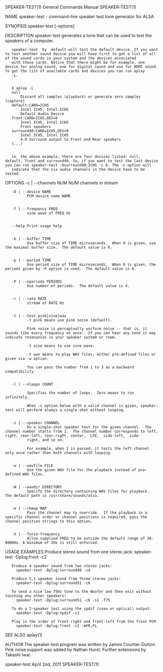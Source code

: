 SPEAKER-TEST(1)                                                                            General Commands Manual                                                                            SPEAKER-TEST(1)



NAME
       speaker-test - command-line speaker test tone generator for ALSA

SYNOPSIS
       speaker-test [-options]


DESCRIPTION
       speaker-test generates a tone that can be used to test the speakers of a computer.

       speaker-test  by  default will test the default device. If you want to test another sound device you will have first to get a list of all of the sound cards in your system and the devices associated
       with those cards. Notice that there might be for example, one device for analog sound, one for digital sound and one for HDMI sound.  To get the list of available cards and devices you can run aplay
       -L.


       $ aplay -L
       null
           Discard all samples (playback) or generate zero samples (capture)
       default:CARD=ICH5
           Intel ICH5, Intel ICH5
           Default Audio Device
       front:CARD=ICH5,DEV=0
           Intel ICH5, Intel ICH5
           Front speakers
       surround40:CARD=ICH5,DEV=0
           Intel ICH5, Intel ICH5
           4.0 Surround output to Front and Rear speakers
       (...)


       in  the above example, there are four devices listed: null, default, front and surround40. So, if you want to test the last device you can run speaker-test -Dsurround40:ICH5 -c 6. The -c option will
       indicate that the six audio channels in the device have to be tested.






OPTIONS
       -c | --channels NUM
              NUM channels in stream


       -D | --device NAME
              PCM device name NAME


       -f | --frequency FREQ
              sine wave of FREQ Hz


       --help Print usage help


       -b | --buffer TIME
              Use buffer size of TIME microseconds.  When 0 is given, use the maximal buffer size.  The default value is 0.


       -p | --period TIME
              Use period size of TIME microseconds.  When 0 is given, the periods given by -P option is used.  The default value is 0.


       -P | --nperiods PERIODS
              Use number of periods.  The default value is 4.


       -r | --rate RATE
              stream of RATE Hz


       -t | --test pink|sine|wav
              -t pink means use pink noise (default).

              Pink noise is perceptually uniform noise -- that is, it sounds like every frequency at once.  If you can hear any tone it may indicate resonances in your speaker system or room.

              -t sine means to use sine wave.

              -t wav means to play WAV files, either pre-defined files or given via -w option.

              You can pass the number from 1 to 3 as a backward compatibility.


       -l | --nloops COUNT

              Specifies the number of loops.  Zero means to run infinitely.

              When -s option below with a valid channel is given, speaker-test will perform always a single-shot without looping.


       -s | --speaker CHANNEL
              Do a single-shot speaker test for the given channel.  The channel number starts from 1.  The channel number corresponds to left, right, rear-left, rear-right, center,  LFE,  side-left,  side-
              right, and so on.

              For example, when 1 is passed, it tests the left channel only once rather than both channels with looping.


       -w | --wavfile FILE
              Use the given WAV file for the playback instead of pre-defined WAV files.


       -W | --wavdir DIRECTORY
              Specify the directory containing WAV files for playback.  The default path is /usr/share/sounds/alsa.


       -m | --chmap MAP
              Pass the channel map to override.  If the playback in a specific channel order or channel positions is required, pass the channel position strings to this option.


       -X | --force-frequency
              Allow supplied FREQ to be outside the default range of 30-8000Hz. A minimum of 1Hz is still enforced.


USAGE EXAMPLES
       Produce stereo sound from one stereo jack:
         speaker-test -Dplug:front -c2

       Produce 4 speaker sound from two stereo jacks:
         speaker-test -Dplug:surround40 -c4

       Produce 5.1 speaker sound from three stereo jacks:
         speaker-test -Dplug:surround51 -c6

       To send a nice low 75Hz tone to the Woofer and then exit without touching any other speakers:
         speaker-test -Dplug:surround51 -c6 -s1 -f75

       To do a 2-speaker test using the spdif (coax or optical) output:
         speaker-test -Dplug:spdif -c2

       Play in the order of front-right and front-left from the front PCM
         speaker-test -Dplug:front -c2 -mFR,FL


SEE ALSO
       aplay(1)


AUTHOR
       The speaker-test program was written by James Courtier-Dutton.  Pink noise support was added by Nathan Hurst.  Further extensions by Takashi Iwai.



speaker-test                                                                                   April 2nd, 2011                                                                                SPEAKER-TEST(1)
